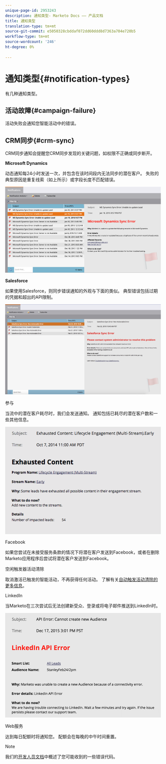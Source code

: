 ```yaml
---
unique-page-id: 2953243
description: 通知类型- Marketo Docs —— 产品文档
title: 通知类型
translation-type: tm+mt
source-git-commit: e5050328cbddaf072dd60ddd8d7363a704e720b5
workflow-type: tm+mt
source-wordcount: '246'
ht-degree: 0%

---
```



# 通知类型{#notification-types}

有几种通知类型。

## 活动故障{#campaign-failure}

活动失败会通知您智能活动中的错误。

## CRM同步{#crm-sync}

CRM同步通知会提醒您CRM同步发现的关键问题，如权限不正确或同步断开。

**Microsoft Dynamics**

动态通知每24小时发送一次，并包含在该时间段内无法同步的潜在客户。 失败的典型原因是重复线索（如上所示）或字段长度不匹配错误。

![](assets/image2016-1-20-11-3a19-3a58.png)

**Salesforce**

如果使用Salesforce，则同步错误通知的外观与下面的类似。 典型错误包括过期的凭据和超出的API限制。

![](assets/salesforcesyncerror.png)

参与

当流中的潜在客户耗尽时，我们会发送通知。  通知包括已耗尽的潜在客户数和一些其他信息。

![](assets/image2014-10-14-10-3a57-3a9.png)

Facebook

如果您尝试在未接受服务条款的情况下将潜在客户发送到Facebook，或者在删除Marketo应用程序后尝试将潜在客户发送到Facebook。

空闲触发器活动清除

取消激活已触发的智能活动，不再获得任何活动。 了解有关[自动触发活动清除的更多信息](/help/marketo/product-docs/core-marketo-concepts/smart-campaigns/using-smart-campaigns/automatic-trigger-campaign-cleanup.md)。

LinkedIn

当Marketo在三次尝试后无法创建新受众、登录或将电子邮件推送到LinkedIn时。

![](assets/linkedin.png)

Web服务

达到每日配额时将通知您。 配额会在每晚的中午时间重置。

>[!NOTE]
>
>我们的[开发人员文档](https://developers.marketo.com/rest-api/error-codes/#response_level_error_codes)中概述了您可能收到的一些错误代码。
